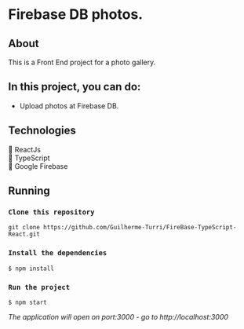 # Firebase DB photos.

## About

This is a Front End project for a photo gallery.

## In this project, you can do:

- Upload photos at Firebase DB.

## Technologies
:large_blue_circle: ReactJs  
:large_blue_circle: TypeScript  
:large_blue_circle: Google Firebase    



## Running

### `Clone this repository`
 ~~~
 git clone https://github.com/Guilherme-Turri/FireBase-TypeScript-React.git
~~~
### `Install the dependencies`
 ~~~
$ npm install
~~~

### `Run the project`
 ~~~
$ npm start
~~~
*The application will open on port:3000 - go to http://<area>localhost:3000*




